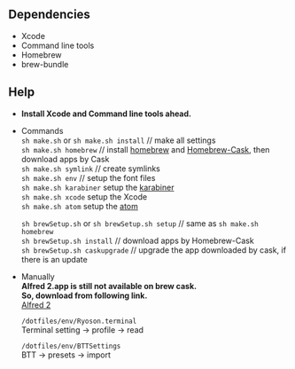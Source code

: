 ##  Dependencies
- Xcode
- Command line tools
- Homebrew
- brew-bundle

## Help
- __Install Xcode and Command line tools ahead.__

- Commands  
  `sh make.sh` or `sh make.sh install`  // make all  settings  
  `sh make.sh homebrew`  // install [homebrew](http://brew.sh/) and [Homebrew-Cask](http://caskroom.io/), then download apps by Cask  
  `sh make.sh symlink`  // create symlinks  
  `sh make.sh env`  // setup the font files  
  `sh make.sh karabiner`  setup the [karabiner](https://pqrs.org/osx/karabiner/)  
  `sh make.sh xcode`  setup the Xcode  
  `sh make.sh atom`  setup the [atom](https://atom.io/)  

  `sh brewSetup.sh` or `sh brewSetup.sh setup` // same as `sh make.sh homebrew`  
  `sh brewSetup.sh install` // download apps by Homebrew-Cask  
  `sh brewSetup.sh caskupgrade` // upgrade the app downloaded by cask, if there is an update  


- Manually  
  __Alfred 2.app is still not available on brew cask.__  
  __So, download from following link.__  
  [Alfred 2](https://www.alfredapp.com/)  

  `/dotfiles/env/Ryoson.terminal`  
  Terminal setting -> profile -> read  

  `/dotfiles/env/BTTSettings`  
  BTT -> presets -> import

